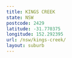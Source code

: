 ```yaml
---
title: KINGS CREEK
state: NSW
postcode: 2429
latitude: -31.770375
longitude: 152.292395
url: /nsw/kings-creek/
layout: suburb
---
```

